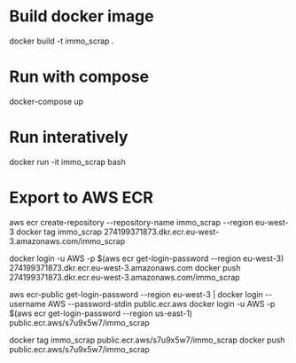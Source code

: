 # Build docker image

docker build -t immo_scrap .

# Run with compose

docker-compose up

# Run interatively

docker run -it immo_scrap bash

# Export to AWS ECR

aws ecr create-repository --repository-name immo_scrap --region eu-west-3
docker tag immo_scrap 274199371873.dkr.ecr.eu-west-3.amazonaws.com/immo_scrap

docker login -u AWS -p $(aws ecr get-login-password --region eu-west-3) 274199371873.dkr.ecr.eu-west-3.amazonaws.com
docker push 274199371873.dkr.ecr.eu-west-3.amazonaws.com/immo_scrap

aws ecr-public get-login-password --region eu-west-3 | docker login --username AWS --password-stdin public.ecr.aws
docker login -u AWS -p $(aws ecr get-login-password --region us-east-1) public.ecr.aws/s7u9x5w7/immo_scrap

docker tag immo_scrap public.ecr.aws/s7u9x5w7/immo_scrap
docker push public.ecr.aws/s7u9x5w7/immo_scrap
